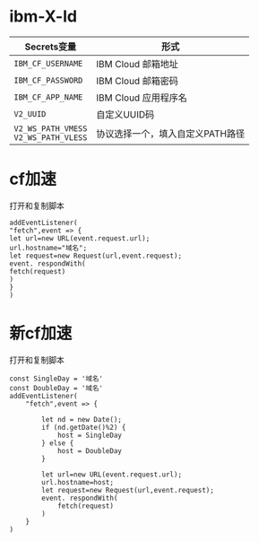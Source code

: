 # ibm-X-ld

| Secrets变量 | 形式 |
  | --------------------- | ----------- |
  | `IBM_CF_USERNAME`       | IBM Cloud 邮箱地址 |
  | `IBM_CF_PASSWORD` | IBM Cloud 邮箱密码 |
  | `IBM_CF_APP_NAME` | IBM Cloud 应用程序名 |
  | `V2_UUID` | 自定义UUID码 |
  | `V2_WS_PATH_VMESS` </br> `V2_WS_PATH_VLESS` | 协议选择一个，填入自定义PATH路径 |



# cf加速


打开和复制脚本

```
addEventListener(
"fetch",event => {
let url=new URL(event.request.url);
url.hostname="域名";
let request=new Request(url,event.request);
event. respondWith(
fetch(request)
)
}
)
```



# 新cf加速


打开和复制脚本

```
const SingleDay = '域名'
const DoubleDay = '域名'
addEventListener(
    "fetch",event => {
    
        let nd = new Date();
        if (nd.getDate()%2) {
            host = SingleDay
        } else {
            host = DoubleDay
        }
        
        let url=new URL(event.request.url);
        url.hostname=host;
        let request=new Request(url,event.request);
        event. respondWith(
            fetch(request)
        )
    }
)
```
